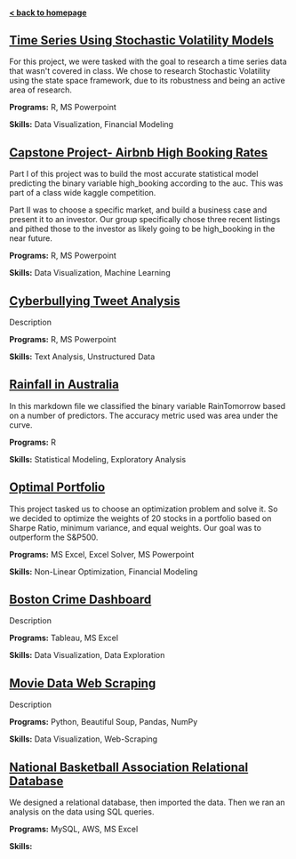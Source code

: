 #### [< back to homepage](./index.md)
## [Time Series Using Stochastic Volatility Models](./TimeSeriesProject.md)
For this project, we were tasked with the goal to research a time series data that wasn't covered in class. We chose to research Stochastic Volatility using the state space framework, due to its robustness and being an active area of research.

**Programs:** R, MS Powerpoint

**Skills:** Data Visualization, Financial Modeling

## [Capstone Project- Airbnb High Booking Rates](./AirbnbProject.md)
Part I of this project was to build the most accurate statistical model predicting the binary variable high_booking according to the auc. This was part of a class wide kaggle competition. 

Part II was to choose a specific market, and build a business case and present it to an investor. Our group specifically chose three recent listings and pithed those to the investor as likely going to be high_booking in the near future. 

**Programs:** R, MS Powerpoint

**Skills:** Data Visualization, Machine Learning
  
## [Cyberbullying Tweet Analysis](./cyberbulling.md)
Description

**Programs:** R, MS Powerpoint

**Skills:** Text Analysis, Unstructured Data
 
## [Rainfall in Australia](./RainfallinAustraila.md)
In this markdown file we classified the binary variable RainTomorrow based on a number of predictors. The accuracy metric used was area under the curve.

**Programs:** R

**Skills:** Statistical Modeling, Exploratory Analysis
 
## [Optimal Portfolio](./optimalportfolio.md)
This project tasked us to choose an optimization problem and solve it. So we decided to optimize the weights of 20 stocks in a portfolio based on Sharpe Ratio, minimum variance, and equal weights. Our goal was to outperform the S&P500. 

**Programs:** MS Excel, Excel Solver, MS Powerpoint

**Skills:** Non-Linear Optimization, Financial Modeling
 
## [Boston Crime Dashboard](./bostoncrime.md)
Description

**Programs:** Tableau, MS Excel

**Skills:** Data Visualization, Data Exploration
 
## [Movie Data Web Scraping](./movies.md)
Description

**Programs:** Python, Beautiful Soup, Pandas, NumPy

**Skills:** Data Visualization, Web-Scraping
   
## [National Basketball Association Relational Database](./nba.md)
We designed a relational database, then imported the data. Then we ran an analysis on the data using SQL queries.

**Programs:** MySQL, AWS, MS Excel

**Skills:** 
 
